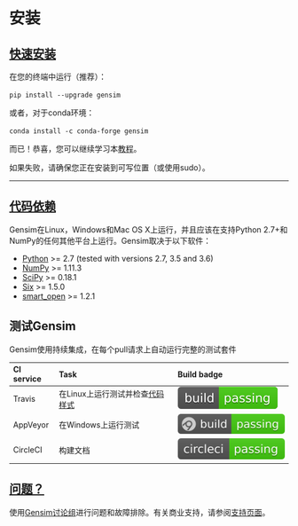 # 安装

## [快速安装](https://radimrehurek.com/gensim/install.html#quick-install "永久链接到这个标题")

在您的终端中运行（推荐）：

`pip install --upgrade gensim`

或者，对于conda环境：

`conda install -c conda-forge gensim`

而已！恭喜，您可以继续学习本[教程](https://radimrehurek.com/gensim/tutorial.html)。

如果失败，请确保您正在安装到可写位置（或使用sudo）。

---

## [代码依赖](https://radimrehurek.com/gensim/install.html#code-dependencies "永久链接到这个标题")

Gensim在Linux，Windows和Mac OS X上运行，并且应该在支持Python 2.7+和NumPy的任何其他平台上运行。Gensim取决于以下软件：

* [Python](https://www.python.org/) >= 2.7 (tested with versions 2.7, 3.5 and 3.6)
* [NumPy](http://www.numpy.org/) >= 1.11.3
* [SciPy](https://www.scipy.org/) >= 0.18.1
* [Six](https://pypi.org/project/six/) >= 1.5.0
* [smart_open](https://pypi.org/project/smart_open/) >= 1.2.1

## 测试Gensim [](https://radimrehurek.com/gensim/install.html#testing-gensim "永久链接到这个标题")

Gensim使用持续集成，在每个pull请求上自动运行完整的测试套件

| CI service | Task | Build badge |
| :-- | :-- | :-- |
| Travis | 在Linux上运行测试并检查[代码样式](https://www.python.org/dev/peps/pep-0008/?) | ![Travis](imgs/Introduction/gensim.svg) |
| AppVeyor | 在Windows上运行测试 | ![AppVeyor](imgs/Introduction/develop_1.svg) |
| CircleCI | 构建文档 | ![CircleCI](imgs/Introduction/develop.svg) |

## [问题？](https://radimrehurek.com/gensim/install.html#problems "永久链接到这个标题")

使用[Gensim讨论组](https://groups.google.com/group/gensim/)进行问题和故障排除。有关商业支持，请参阅[支持页面](https://radimrehurek.com/gensim/support.html)。
